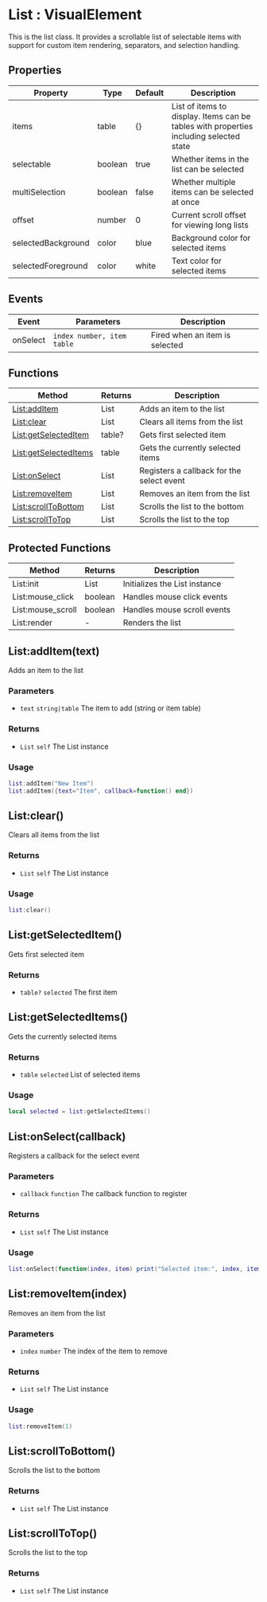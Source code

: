 # List : VisualElement
This is the list class. It provides a scrollable list of selectable items with support for 
custom item rendering, separators, and selection handling.

## Properties

|Property|Type|Default|Description|
|---|---|---|---|
|items|table|{}|List of items to display. Items can be tables with properties including selected state
|selectable|boolean|true|Whether items in the list can be selected
|multiSelection|boolean|false|Whether multiple items can be selected at once
|offset|number|0|Current scroll offset for viewing long lists
|selectedBackground|color|blue|Background color for selected items
|selectedForeground|color|white|Text color for selected items

## Events

|Event|Parameters|Description|
|---|---|---|
|onSelect|`index number, item table`|Fired when an item is selected|

## Functions

|Method|Returns|Description|
|---|---|---|
|[List:addItem](#list-additem)|List|Adds an item to the list
|[List:clear](#list-clear)|List|Clears all items from the list
|[List:getSelectedItem](#list-getselecteditem)|table?|Gets first selected item
|[List:getSelectedItems](#list-getselecteditems)|table|Gets the currently selected items
|[List:onSelect](#list-onselect)|List|Registers a callback for the select event
|[List:removeItem](#list-removeitem)|List|Removes an item from the list
|[List:scrollToBottom](#list-scrolltobottom)|List|Scrolls the list to the bottom
|[List:scrollToTop](#list-scrolltotop)|List|Scrolls the list to the top


## Protected Functions

|Method|Returns|Description|
|---|---|---|
|List:init|List|Initializes the List instance
|List:mouse_click|boolean|Handles mouse click events
|List:mouse_scroll|boolean|Handles mouse scroll events
|List:render|-|Renders the list

## List:addItem(text)
Adds an item to the list

### Parameters
* `text` `string|table` The item to add (string or item table)

### Returns
* `List` `self` The List instance

### Usage
 ```lua
list:addItem("New Item")
list:addItem({text="Item", callback=function() end})
```

## List:clear()
Clears all items from the list

### Returns
* `List` `self` The List instance

### Usage
 ```lua
list:clear()
```

## List:getSelectedItem()
Gets first selected item

### Returns
* `table?` `selected` The first item

## List:getSelectedItems()
Gets the currently selected items

### Returns
* `table` `selected` List of selected items

### Usage
 ```lua
local selected = list:getSelectedItems()
```

## List:onSelect(callback)
Registers a callback for the select event

### Parameters
* `callback` `function` The callback function to register

### Returns
* `List` `self` The List instance

### Usage
 ```lua
list:onSelect(function(index, item) print("Selected item:", index, item) end)
```

## List:removeItem(index)
Removes an item from the list

### Parameters
* `index` `number` The index of the item to remove

### Returns
* `List` `self` The List instance

### Usage
 ```lua
list:removeItem(1)
```

## List:scrollToBottom()
Scrolls the list to the bottom

### Returns
* `List` `self` The List instance

## List:scrollToTop()
Scrolls the list to the top

### Returns
* `List` `self` The List instance


